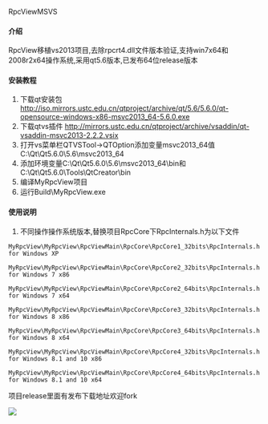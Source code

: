 RpcViewMSVS

#### 介绍
RpcView移植vs2013项目,去除rpcrt4.dll文件版本验证,支持win7x64和2008r2x64操作系统,采用qt5.6版本,已发布64位release版本

#### 安装教程

1. 下载qt安装包 http://iso.mirrors.ustc.edu.cn/qtproject/archive/qt/5.6/5.6.0/qt-opensource-windows-x86-msvc2013_64-5.6.0.exe
2. 下载qtvs插件 http://mirrors.ustc.edu.cn/qtproject/archive/vsaddin/qt-vsaddin-msvc2013-2.2.2.vsix
2. 打开vs菜单栏QTVSTool->QTOption添加变量msvc2013_64值C:\Qt\Qt5.6.0\5.6\msvc2013_64
2. 添加环境变量C:\Qt\Qt5.6.0\5.6\msvc2013_64\bin和C:\Qt\Qt5.6.0\Tools\QtCreator\bin
3. 编译MyRpcView项目
4. 运行Build\MyRpcView.exe

#### 使用说明

1. 不同操作操作系统版本,替换项目RpcCore下RpcInternals.h为以下文件
```
MyRpcView\MyRpcView\RpcViewMain\RpcCore\RpcCore1_32bits\RpcInternals.h for Windows XP

MyRpcView\MyRpcView\RpcViewMain\RpcCore\RpcCore2_32bits\RpcInternals.h for Windows 7 x86

MyRpcView\MyRpcView\RpcViewMain\RpcCore\RpcCore2_64bits\RpcInternals.h for Windows 7 x64

MyRpcView\MyRpcView\RpcViewMain\RpcCore\RpcCore3_32bits\RpcInternals.h for Windows 8 x86

MyRpcView\MyRpcView\RpcViewMain\RpcCore\RpcCore3_64bits\RpcInternals.h for Windows 8 x64

MyRpcView\MyRpcView\RpcViewMain\RpcCore\RpcCore4_32bits\RpcInternals.h for Windows 8.1 and 10 x86

MyRpcView\MyRpcView\RpcViewMain\RpcCore\RpcCore4_64bits\RpcInternals.h for Windows 8.1 and 10 x64
```
项目release里面有发布下载地址欢迎fork


![](https://i.imgur.com/9qVs6hd.png)
